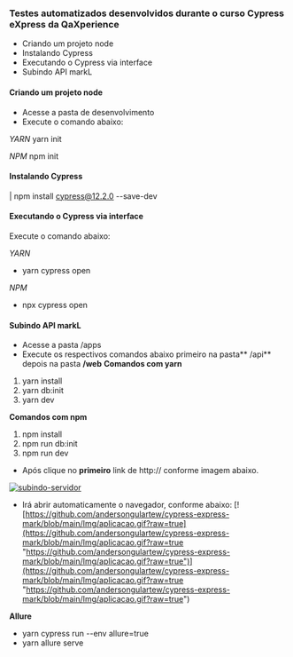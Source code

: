 ### Testes automatizados desenvolvidos durante o curso Cypress eXpress da QaXperience

- Criando um projeto node
- Instalando Cypress
- Executando o Cypress via interface
- Subindo API markL
#### Criando um projeto node
- Acesse a pasta de desenvolvimento
- Execute o comando abaixo:


*YARN*
 yarn init

   *NPM*
    npm init

  #### Instalando Cypress
  |  npm install cypress@12.2.0 --save-dev

  #### Executando o Cypress via interface
 Execute o comando abaixo:

*YARN*
  - yarn cypress open
    
   *NPM* 
   - npx cypress open

#### Subindo API markL
- Acesse a pasta /apps
- Execute os respectivos comandos abaixo primeiro na pasta** /api** depois na pasta **/web**
**Comandos com yarn**
1. yarn install
2. yarn db:init
3. yarn dev

 **Comandos com npm**
1. npm install
2. npm run db:init
3. npm run dev

- Após clique no **primeiro** link de http:// conforme imagem abaixo.

[![subindo-servidor](https://raw.githubusercontent.com/andersongulartew/cypress-express-mark/main/Img/subindo-servidor.png "subindo-servidor")](https://raw.githubusercontent.com/andersongulartew/cypress-express-mark/main/Img/subindo-servidor.png "subindo-servidor")
- Irá abrir automaticamente o navegador, conforme abaixo:
[![https://github.com/andersongulartew/cypress-express-mark/blob/main/Img/aplicacao.gif?raw=true](https://github.com/andersongulartew/cypress-express-mark/blob/main/Img/aplicacao.gif?raw=true "https://github.com/andersongulartew/cypress-express-mark/blob/main/Img/aplicacao.gif?raw=true")](https://github.com/andersongulartew/cypress-express-mark/blob/main/Img/aplicacao.gif?raw=true "https://github.com/andersongulartew/cypress-express-mark/blob/main/Img/aplicacao.gif?raw=true")

 **Allure**
- yarn cypress run --env allure=true
- yarn allure serve
